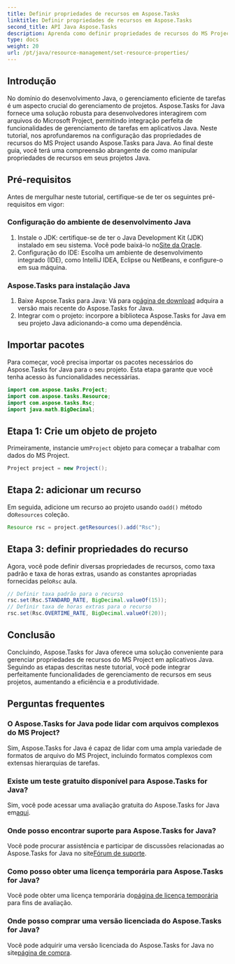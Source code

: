 ```yaml
---
title: Definir propriedades de recursos em Aspose.Tasks
linktitle: Definir propriedades de recursos em Aspose.Tasks
second_title: API Java Aspose.Tasks
description: Aprenda como definir propriedades de recursos do MS Project em Java usando Aspose.Tasks para integração perfeita e gerenciamento eficiente de tarefas.
type: docs
weight: 20
url: /pt/java/resource-management/set-resource-properties/
---
```

## Introdução
No domínio do desenvolvimento Java, o gerenciamento eficiente de tarefas é um aspecto crucial do gerenciamento de projetos. Aspose.Tasks for Java fornece uma solução robusta para desenvolvedores interagirem com arquivos do Microsoft Project, permitindo integração perfeita de funcionalidades de gerenciamento de tarefas em aplicativos Java. Neste tutorial, nos aprofundaremos na configuração das propriedades de recursos do MS Project usando Aspose.Tasks para Java. Ao final deste guia, você terá uma compreensão abrangente de como manipular propriedades de recursos em seus projetos Java.
## Pré-requisitos
Antes de mergulhar neste tutorial, certifique-se de ter os seguintes pré-requisitos em vigor:
### Configuração do ambiente de desenvolvimento Java
1.  Instale o JDK: certifique-se de ter o Java Development Kit (JDK) instalado em seu sistema. Você pode baixá-lo no[Site da Oracle](https://www.oracle.com/java/technologies/javase-jdk11-downloads.html).
2. Configuração do IDE: Escolha um ambiente de desenvolvimento integrado (IDE), como IntelliJ IDEA, Eclipse ou NetBeans, e configure-o em sua máquina.
### Aspose.Tasks para instalação Java
1.  Baixe Aspose.Tasks para Java: Vá para o[página de download](https://releases.aspose.com/tasks/java/) adquira a versão mais recente do Aspose.Tasks for Java.
2. Integrar com o projeto: incorpore a biblioteca Aspose.Tasks for Java em seu projeto Java adicionando-a como uma dependência.

## Importar pacotes
Para começar, você precisa importar os pacotes necessários do Aspose.Tasks for Java para o seu projeto. Esta etapa garante que você tenha acesso às funcionalidades necessárias.

```java
import com.aspose.tasks.Project;
import com.aspose.tasks.Resource;
import com.aspose.tasks.Rsc;
import java.math.BigDecimal;
```

## Etapa 1: Crie um objeto de projeto
 Primeiramente, instancie um`Project` objeto para começar a trabalhar com dados do MS Project.

```java
Project project = new Project();
```
## Etapa 2: adicionar um recurso
 Em seguida, adicione um recurso ao projeto usando o`add()` método do`Resources` coleção.

```java
Resource rsc = project.getResources().add("Rsc");
```
## Etapa 3: definir propriedades do recurso
 Agora, você pode definir diversas propriedades de recursos, como taxa padrão e taxa de horas extras, usando as constantes apropriadas fornecidas pelo`Rsc` aula.

```java
// Definir taxa padrão para o recurso
rsc.set(Rsc.STANDARD_RATE, BigDecimal.valueOf(15));
// Definir taxa de horas extras para o recurso
rsc.set(Rsc.OVERTIME_RATE, BigDecimal.valueOf(20));
```

## Conclusão
Concluindo, Aspose.Tasks for Java oferece uma solução conveniente para gerenciar propriedades de recursos do MS Project em aplicativos Java. Seguindo as etapas descritas neste tutorial, você pode integrar perfeitamente funcionalidades de gerenciamento de recursos em seus projetos, aumentando a eficiência e a produtividade.
## Perguntas frequentes
### O Aspose.Tasks for Java pode lidar com arquivos complexos do MS Project?
Sim, Aspose.Tasks for Java é capaz de lidar com uma ampla variedade de formatos de arquivo do MS Project, incluindo formatos complexos com extensas hierarquias de tarefas.
### Existe um teste gratuito disponível para Aspose.Tasks for Java?
 Sim, você pode acessar uma avaliação gratuita do Aspose.Tasks for Java em[aqui](https://releases.aspose.com/).
### Onde posso encontrar suporte para Aspose.Tasks for Java?
 Você pode procurar assistência e participar de discussões relacionadas ao Aspose.Tasks for Java no site[Fórum de suporte](https://forum.aspose.com/c/tasks/15).
### Como posso obter uma licença temporária para Aspose.Tasks for Java?
 Você pode obter uma licença temporária do[página de licença temporária](https://purchase.aspose.com/temporary-license/) para fins de avaliação.
### Onde posso comprar uma versão licenciada do Aspose.Tasks for Java?
 Você pode adquirir uma versão licenciada do Aspose.Tasks for Java no site[página de compra](https://purchase.aspose.com/buy).
